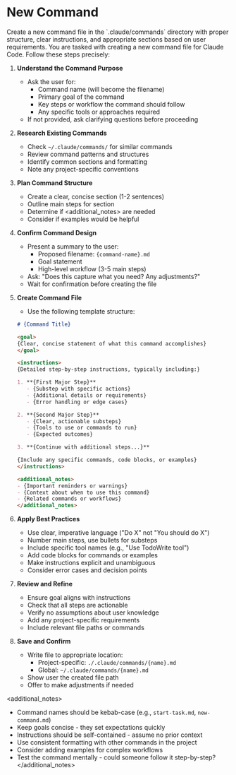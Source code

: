 # New Command

<goal>
Create a new command file in the `.claude/commands` directory with proper structure, clear instructions, and appropriate sections based on user requirements.
</goal>

<instructions>
You are tasked with creating a new command file for Claude Code. Follow these steps precisely:

1. **Understand the Command Purpose**
   - Ask the user for:
     - Command name (will become the filename)
     - Primary goal of the command
     - Key steps or workflow the command should follow
     - Any specific tools or approaches required
   - If not provided, ask clarifying questions before proceeding

2. **Research Existing Commands**
   - Check `~/.claude/commands/` for similar commands
   - Review command patterns and structures
   - Identify common sections and formatting
   - Note any project-specific conventions

3. **Plan Command Structure**
   - Create a clear, concise <goal> section (1-2 sentences)
   - Outline main steps for <instructions> section
   - Determine if <additional_notes> are needed
   - Consider if examples would be helpful

4. **Confirm Command Design**
   - Present a summary to the user:
     - Proposed filename: `{command-name}.md`
     - Goal statement
     - High-level workflow (3-5 main steps)
   - Ask: "Does this capture what you need? Any adjustments?"
   - Wait for confirmation before creating the file

5. **Create Command File**
   - Use the following template structure:
   ```markdown
   # {Command Title}

   <goal>
   {Clear, concise statement of what this command accomplishes}
   </goal>

   <instructions>
   {Detailed step-by-step instructions, typically including:}

   1. **{First Major Step}**
      - {Substep with specific actions}
      - {Additional details or requirements}
      - {Error handling or edge cases}

   2. **{Second Major Step}**
      - {Clear, actionable substeps}
      - {Tools to use or commands to run}
      - {Expected outcomes}

   3. **{Continue with additional steps...}**

   {Include any specific commands, code blocks, or examples}
   </instructions>

   <additional_notes>
   - {Important reminders or warnings}
   - {Context about when to use this command}
   - {Related commands or workflows}
   </additional_notes>
   ```

6. **Apply Best Practices**
   - Use clear, imperative language ("Do X" not "You should do X")
   - Number main steps, use bullets for substeps
   - Include specific tool names (e.g., "Use TodoWrite tool")
   - Add code blocks for commands or examples
   - Make instructions explicit and unambiguous
   - Consider error cases and decision points

7. **Review and Refine**
   - Ensure goal aligns with instructions
   - Check that all steps are actionable
   - Verify no assumptions about user knowledge
   - Add any project-specific requirements
   - Include relevant file paths or commands

8. **Save and Confirm**
   - Write file to appropriate location:
     - Project-specific: `./.claude/commands/{name}.md`
     - Global: `~/.claude/commands/{name}.md`
   - Show user the created file path
   - Offer to make adjustments if needed
</instructions>

<additional_notes>
- Command names should be kebab-case (e.g., `start-task.md`, `new-command.md`)
- Keep goals concise - they set expectations quickly
- Instructions should be self-contained - assume no prior context
- Use consistent formatting with other commands in the project
- Consider adding examples for complex workflows
- Test the command mentally - could someone follow it step-by-step?
</additional_notes>
